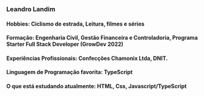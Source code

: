 ### Leandro Landim

<h4>Hobbies: Ciclismo de estrada, Leitura, filmes e séries</h4>
<h4><strong>Formação:</strong> Engenharia Civil, Gestão Financeira e Controladoria, Programa Starter Full Stack Developer (GrowDev 2022)</h4>
<h4>Experiências Profissionais: Confecções Chamonix Ltda, DNIT.</h4>
<h4>Linguagem de Programação favorita: TypeScript</h4>
<h4>O que está estudando atualmente: HTML, Css, Javascript/TypeScript</h4>
<!--
**leandrolandim/leandrolandim** is a ✨ _special_ ✨ repository because its `README.md` (this file) appears on your GitHub profile.

Here are some ideas to get you started:

- 🔭 I’m currently working on ...
- 🌱 I’m currently learning ...
- 👯 I’m looking to collaborate on ...
- 🤔 I’m looking for help with ...
- 💬 Ask me about ...
- 📫 How to reach me: ...
- 😄 Pronouns: ...
- ⚡ Fun fact: ...
-->
